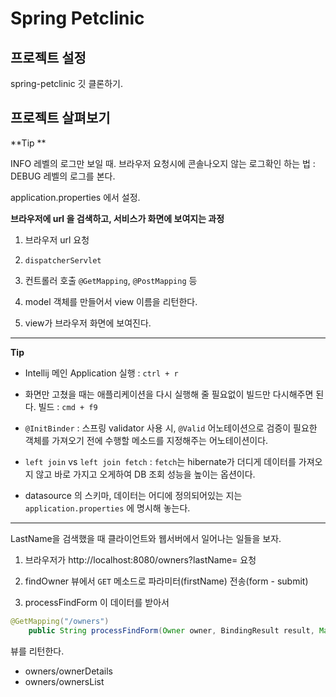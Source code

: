 # Spring Petclinic



## 프로젝트 설정

spring-petclinic 깃 클론하기.





## 프로젝트 살펴보기



**Tip **

INFO 레벨의 로그만 보일 때. 브라우저 요청시에 콘솔나오지 않는 로그확인 하는 법 : DEBUG 레벨의 로그를 본다.

application.properties 에서 설정.





**브라우저에 url 을 검색하고, 서비스가 화면에 보여지는 과정**

1) 브라우저 url 요청

2) `dispatcherServlet` 

3) 컨트롤러 호출  `@GetMapping`, `@PostMapping` 등

4) model 객체를 만들어서 view 이름을 리턴한다.

5) view가 브라우저 화면에 보여진다.





---



**Tip**

* Intellij 메인 Application 실행 : `ctrl + r`

* 화면만 고쳤을 때는 애플리케이션을 다시 실행해 줄 필요없이 빌드만 다시해주면 된다. 빌드 : `cmd + f9`

* `@InitBinder` : 스프링 validator 사용 시, `@Valid` 어노테이션으로 검증이 필요한 객체를 가져오기 전에 수행할 메소드를 지정해주는 어노테이션이다.

* `left join` vs `left join fetch` : `fetch`는 hibernate가 더디게 데이터를 가져오지 않고 바로 가지고 오게하여 DB 조회 성능을 높이는 옵션이다.

* datasource 의 스키마, 데이터는 어디에 정의되어있는 지는 `application.properties` 에 명시해 놓는다.

  



---

LastName을 검색했을 때 클라이언트와 웹서버에서 일어나는 일들을 보자.



1) 브라우저가 http://localhost:8080/owners?lastName= 요청

2) findOwner 뷰에서 `GET` 메소드로 파라미터(firstName) 전송(form - submit)

3) processFindForm 이 데이터를 받아서 

```java
@GetMapping("/owners")
	public String processFindForm(Owner owner, BindingResult result, Map<String, Object> model) 
```

뷰를 리턴한다.

* owners/ownerDetails
* owners/ownersList











